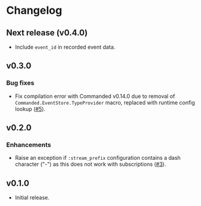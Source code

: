 # Changelog

## Next release (v0.4.0)

- Include `event_id` in recorded event data.

## v0.3.0

### Bug fixes

- Fix compilation error with Commanded v0.14.0 due to removal of `Commanded.EventStore.TypeProvider` macro, replaced with runtime config lookup ([#5](https://github.com/commanded/commanded-extreme-adapter/issues/5)).

## v0.2.0

### Enhancements

- Raise an exception if `:stream_prefix` configuration contains a dash character ("-") as this does not work with subscriptions ([#3](https://github.com/commanded/commanded-extreme-adapter/issues/3)).

## v0.1.0

- Initial release.
